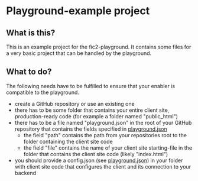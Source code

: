Playground-example project
=====
## What is this?
This is an example project for the fic2-playground. It contains some files for a very basic project that can be handled by the playground.
 
## What to do?
The following needs have to be fulfilled to ensure that your enabler is compatible to the playground.
 
- create a GitHub repository or use an existing one
- there has to be some folder that contains your entire client site, production-ready code (for example a folder named "public_html")
- there has to be a file named "playground.json" in the root of your GitHub repository that contains the fields specified in [playground.json](playground.json)
  - the field "path" contains the path from your repositories root to the folder containing the client site code
  - the field "file" contains the name of your client site starting-file in the folder that contains the client site code (likely "index.html")
- you should provide a config.json (see [playground.json](public_html/config.json)) in your folder with client site code that configures the client and its connection to your backend
 